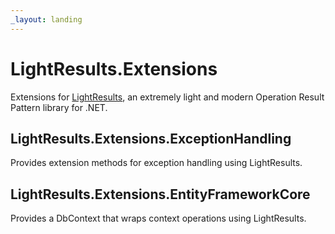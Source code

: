 ```yaml
---
_layout: landing
---
```


# LightResults.Extensions

Extensions for [LightResults](https://github.com/jscarle/LightResults), an extremely light and modern Operation Result Pattern library for .NET.

## LightResults.Extensions.ExceptionHandling

Provides extension methods for exception handling using LightResults.

## LightResults.Extensions.EntityFrameworkCore

Provides a DbContext that wraps context operations using LightResults.

